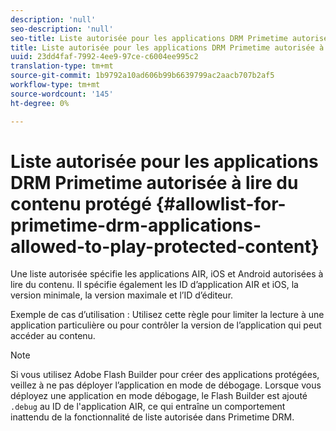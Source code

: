 ```yaml
---
description: 'null'
seo-description: 'null'
seo-title: Liste autorisée pour les applications DRM Primetime autorisée à lire du contenu protégé
title: Liste autorisée pour les applications DRM Primetime autorisée à lire du contenu protégé
uuid: 23dd4faf-7992-4ee9-97ce-c6004ee995c2
translation-type: tm+mt
source-git-commit: 1b9792a10ad606b99b6639799ac2aacb707b2af5
workflow-type: tm+mt
source-wordcount: '145'
ht-degree: 0%

---
```



# Liste autorisée pour les applications DRM Primetime autorisée à lire du contenu protégé {#allowlist-for-primetime-drm-applications-allowed-to-play-protected-content}

Une liste autorisée spécifie les applications AIR, iOS et Android autorisées à lire du contenu. Il spécifie également les ID d’application AIR et iOS, la version minimale, la version maximale et l’ID d’éditeur.

Exemple de cas d’utilisation : Utilisez cette règle pour limiter la lecture à une application particulière ou pour contrôler la version de l’application qui peut accéder au contenu.

>[!NOTE]
>
>Si vous utilisez Adobe Flash Builder pour créer des applications protégées, veillez à ne pas déployer l’application en mode de débogage. Lorsque vous déployez une application en mode débogage, le Flash Builder est ajouté `.debug` au ID de l&#39;application AIR, ce qui entraîne un comportement inattendu de la fonctionnalité de liste autorisée dans Primetime DRM.
